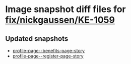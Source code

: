 # Image snapshot diff files for [fix/nickgaussen/KE-1059](https://github.com/brightsitesconsulting/standard-pwamp/pull/496)

## Updated snapshots
- [profile-page--benefits-page-story](./profile-page--benefits-page-story)
- [profile-page--register-page-story](./profile-page--register-page-story)
